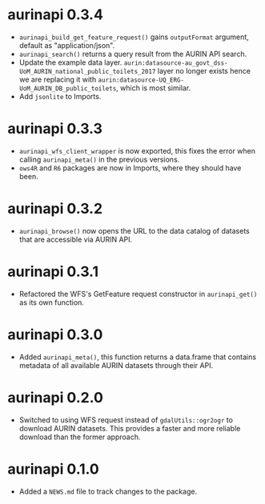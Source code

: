 # aurinapi 0.3.4

* `aurinapi_build_get_feature_request()` gains `outputFormat` argument, default as "application/json".
* `aurinapi_search()` returns a query result from the AURIN API search.
* Update the example data layer. `aurin:datasource-au_govt_dss-UoM_AURIN_national_public_toilets_2017` layer no longer exists hence we are replacing it with `aurin:datasource-UQ_ERG-UoM_AURIN_DB_public_toilets`, which is most similar.
* Add `jsonlite` to Imports.

# aurinapi 0.3.3

* `aurinapi_wfs_client_wrapper` is now exported, this fixes the error when calling `aurinapi_meta()` in the previous versions.
* `ows4R` and `R6` packages are now in Imports, where they should have been.

# aurinapi 0.3.2

* `aurinapi_browse()` now opens the URL to the data catalog of datasets that are accessible via AURIN API.

# aurinapi 0.3.1

* Refactored the WFS's GetFeature request constructor in `aurinapi_get()` as its own function.

# aurinapi 0.3.0

* Added `aurinapi_meta()`, this function returns a data.frame that contains metadata of all available AURIN datasets through their API.

# aurinapi 0.2.0

* Switched to using WFS request instead of `gdalUtils::ogr2ogr` to download AURIN datasets. This provides a faster and more reliable download than the former approach.

# aurinapi 0.1.0

* Added a `NEWS.md` file to track changes to the package.
